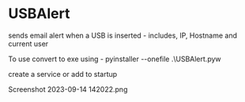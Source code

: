 # USBAlert
sends email alert when a USB is inserted - includes, IP, Hostname and current user


To use convert to exe using -   pyinstaller --onefile .\USBAlert.pyw

create a service or add to startup 

Screenshot 2023-09-14 142022.png
